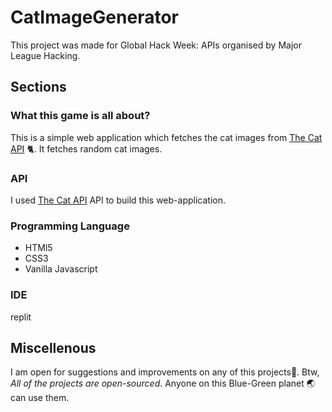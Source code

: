 # CatImageGenerator
This project was made for Global Hack Week: APIs organised by Major League Hacking.

## Sections
### What this game is all about?
This is a simple web application which fetches the cat images from [The Cat API](https://thecatapi.com/) 🐈. It fetches random cat images.

### API
I used [The Cat API](https://thecatapi.com/) API to build this web-application.

### Programming Language
- HTMl5
- CSS3
- Vanilla Javascript

### IDE
replit

## Miscellenous
I am open for suggestions and improvements on any of this projects🙂.
Btw, *All of the projects are open-sourced*. Anyone on this Blue-Green planet 🌏 can use them.